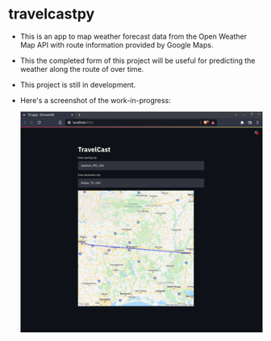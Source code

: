 # travelcastpy

- This is an app to map weather forecast data from the Open Weather Map API with route information provided by Google Maps. 
- This the completed form of this project will be useful for predicting the weather along the route of over time.
- This project is still in development.
- Here's a screenshot of the work-in-progress:
   
   ![screenshot](tc_streamlit.png)
   
